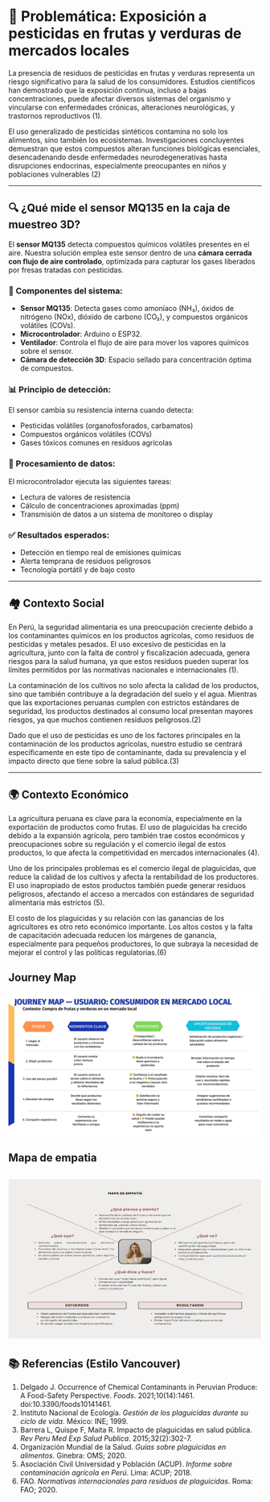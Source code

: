 # 🚨 Problemática: Exposición a pesticidas en frutas y verduras de mercados locales

La presencia de residuos de pesticidas en frutas y verduras representa un riesgo significativo para la salud de los consumidores. Estudios científicos han demostrado que la exposición continua, incluso a bajas concentraciones, puede afectar diversos sistemas del organismo y vincularse con enfermedades crónicas, alteraciones neurológicas, y trastornos reproductivos (1).

El uso generalizado de pesticidas sintéticos contamina no solo los alimentos, sino también los ecosistemas. Investigaciones concluyentes demuestran que estos compuestos alteran funciones biológicas esenciales, desencadenando desde enfermedades neurodegenerativas hasta disrupciones endocrinas, especialmente preocupantes en niños y poblaciones vulnerables (2)

---

## 🔍 ¿Qué mide el sensor MQ135 en la caja de muestreo 3D?

El **sensor MQ135** detecta compuestos químicos volátiles presentes en el aire. Nuestra solución emplea este sensor dentro de una **cámara cerrada con flujo de aire controlado**, optimizada para capturar los gases liberados por fresas tratadas con pesticidas.

### 🧰 Componentes del sistema:

- **Sensor MQ135**: Detecta gases como amoníaco (NH₃), óxidos de nitrógeno (NOx), dióxido de carbono (CO₂), y compuestos orgánicos volátiles (COVs).
- **Microcontrolador**: Arduino o ESP32.
- **Ventilador**: Controla el flujo de aire para mover los vapores químicos sobre el sensor.
- **Cámara de detección 3D**: Espacio sellado para concentración óptima de compuestos.

### 📊 Principio de detección:

El sensor cambia su resistencia interna cuando detecta:

- Pesticidas volátiles (organofosforados, carbamatos)
- Compuestos orgánicos volátiles (COVs)
- Gases tóxicos comunes en residuos agrícolas

### 🤖 Procesamiento de datos:

El microcontrolador ejecuta las siguientes tareas:

- Lectura de valores de resistencia
- Cálculo de concentraciones aproximadas (ppm)
- Transmisión de datos a un sistema de monitoreo o display

### ✅ Resultados esperados:

- Detección en tiempo real de emisiones químicas
- Alerta temprana de residuos peligrosos
- Tecnología portátil y de bajo costo

---

## 🏘️ Contexto Social

En Perú, la seguridad alimentaria es una preocupación creciente debido a los contaminantes químicos en los productos agrícolas, como residuos de pesticidas y metales pesados. El uso excesivo de pesticidas en la agricultura, junto con la falta de control y fiscalización adecuada, genera riesgos para la salud humana, ya que estos residuos pueden superar los límites permitidos por las normativas nacionales e internacionales (1).

La contaminación de los cultivos no solo afecta la calidad de los productos, sino que también contribuye a la degradación del suelo y el agua. Mientras que las exportaciones peruanas cumplen con estrictos estándares de seguridad, los productos destinados al consumo local presentan mayores riesgos, ya que muchos contienen residuos peligrosos.(2)

Dado que el uso de pesticidas es uno de los factores principales en la contaminación de los productos agrícolas, nuestro estudio se centrará específicamente en este tipo de contaminante, dada su prevalencia y el impacto directo que tiene sobre la salud pública.(3)


---

## 🌍 Contexto Económico

La agricultura peruana es clave para la economía, especialmente en la exportación de productos como frutas. El uso de plaguicidas ha crecido debido a la expansión agrícola, pero también trae costos económicos y preocupaciones sobre su regulación y el comercio ilegal de estos productos, lo que afecta la competitividad en mercados internacionales (4).

Uno de los principales problemas es el comercio ilegal de plaguicidas, que reduce la calidad de los cultivos y afecta la rentabilidad de los productores. El uso inapropiado de estos productos también puede generar residuos peligrosos, afectando el acceso a mercados con estándares de seguridad alimentaria más estrictos (5).

El costo de los plaguicidas y su relación con las ganancias de los agricultores es otro reto económico importante. Los altos costos y la falta de capacitación adecuada reducen los márgenes de ganancia, especialmente para pequeños productores, lo que subraya la necesidad de mejorar el control y las políticas regulatorias.(6)

## Journey Map
![Journey Map](https://raw.githubusercontent.com/die-go12/GRUPO_1_FUNDAMENTOS_DISE-O/refs/heads/master/imagenes/JourneyMap.jpg)

## Mapa de empatia 
![Descripción de la imagen](imagenes/Empatia.png)
---

## 📚 Referencias (Estilo Vancouver)

1. Delgado J. Occurrence of Chemical Contaminants in Peruvian Produce: A Food-Safety Perspective. *Foods*. 2021;10(14):1461. doi:10.3390/foods10141461.  
2. Instituto Nacional de Ecología. *Gestión de los plaguicidas durante su ciclo de vida*. México: INE; 1999.  
3. Barrera L, Quispe F, Maita R. Impacto de plaguicidas en salud pública. *Rev Peru Med Exp Salud Publica*. 2015;32(2):302-7.  
4. Organización Mundial de la Salud. *Guías sobre plaguicidas en alimentos*. Ginebra: OMS; 2020.  
5. Asociación Civil Universidad y Población (ACUP). *Informe sobre contaminación agrícola en Perú*. Lima: ACUP; 2018.  
6. FAO. *Normativas internacionales para residuos de plaguicidas*. Roma: FAO; 2020.

